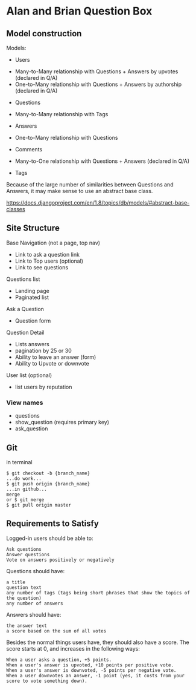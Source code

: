 # Alan and Brian Question Box

## Model construction

Models:

* Users
 - Many-to-Many relationship with Questions + Answers by upvotes (declared in Q/A)
 - One-to-Many relationship with Questions + Answers by authorship (declared in Q/A)
* Questions
 - Many-to-Many relationship with Tags
* Answers
 - One-to-Many relationship with Questions
* Comments
 - Many-to-One relationship with Questions + Answers (declared in Q/A)
* Tags

Because of the large number of similarities between Questions and Answers,
it may make sense to use an abstract base class.

https://docs.djangoproject.com/en/1.8/topics/db/models/#abstract-base-classes

## Site Structure

Base Navigation (not a page, top nav)
 - Link to ask a question link
 - Link to Top users (optional)
 - Link to see questions

Questions list
 - Landing page
 - Paginated list

Ask a Question
 - Question form

Question Detail
 - Lists answers
  - pagination by 25 or 30
 - Ability to leave an answer (form)
 - Ability to Upvote or downvote

User list (optional)
 - list users by reputation

### View names

 - questions
 - show_question (requires primary key)
 - ask_question

## Git

in terminal

    $ git checkout -b {branch_name}
    ...do work...
    $ git push origin {branch_name}
    ...in github...
    merge
    or $ git merge
    $ git pull origin master

## Requirements to Satisfy

Logged-in users should be able to:

    Ask questions
    Answer questions
    Vote on answers positively or negatively

Questions should have:

    a title
    question text
    any number of tags (tags being short phrases that show the topics of the question)
    any number of answers

Answers should have:

    the answer text
    a score based on the sum of all votes

Besides the normal things users have, they should also have a score. The score starts at 0, and increases in the following ways:

    When a user asks a question, +5 points.
    When a user's answer is upvoted, +10 points per positive vote.
    When a user's answer is downvoted, -5 points per negative vote.
    When a user downvotes an answer, -1 point (yes, it costs from your score to vote something down).
